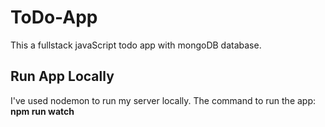 # ToDo-App

This a fullstack javaScript todo app with mongoDB database.

## Run App Locally

I've used nodemon to run my server locally.
The command to run the app: **npm run watch**
